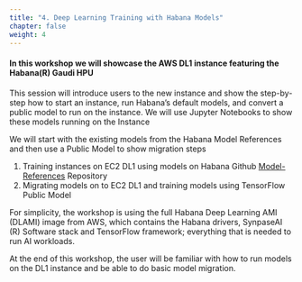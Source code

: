 ```yaml
---
title: "4. Deep Learning Training with Habana Models"
chapter: false
weight: 4
---
```


#### In this workshop we will showcase the AWS DL1 instance featuring the Habana(R) Gaudi HPU

This session will introduce users to the new instance and show the step-by-step how to start an instance, run Habana’s
default models, and convert a public model to run on the instance.  We will use Jupyter Notebooks to show these models running on the Instance

We will start with the existing models from the Habana Model References and then use a Public Model to show migration steps

1. Training instances on EC2 DL1 using models on Habana Github [Model-References](https://github.com/HabanaAI/Model-References) Repository
2. Migrating models on to EC2 DL1 and training models using TensorFlow Public Model

For simplicity, the workshop is using the full Habana Deep Learning AMI (DLAMI) image from AWS, which contains the Habana drivers, SynpaseAI (R) Software stack and TensorFlow framework; everything that is needed to run AI workloads.  

At the end of this workshop, the user will be familiar with how to run models on the DL1 instance and be able to do basic model migration.

